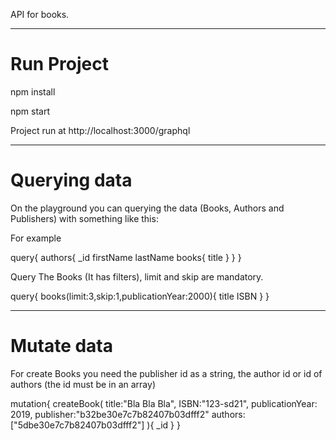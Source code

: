 
API for books.

------------------------------
# Run Project

npm install

npm start

Project run at
http://localhost:3000/graphql

-----------------------------
# Querying data

On the playground you can querying the data (Books, Authors and Publishers) with something like this:

For example 

query{
  authors{
    _id
    firstName
    lastName
    books{
      title
    }
  }
}

Query The Books (It has filters), limit and skip are mandatory.

query{
 books(limit:3,skip:1,publicationYear:2000){
  title
  ISBN
 }
}

-----------------------------
# Mutate data

For create Books you need the publisher id as a string, the author id or id of authors (the id must be in an array) 

mutation{
  createBook(
    title:"Bla Bla Bla",
    ISBN:"123-sd21",
    publicationYear: 2019,
    publisher:"b32be30e7c7b82407b03dfff2"
    authors:["5dbe30e7c7b82407b03dfff2"]
  ){
    _id
  }
}


